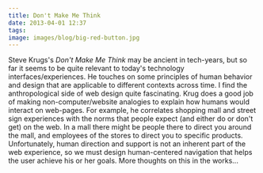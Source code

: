 ```yaml
---
title: Don't Make Me Think
date: 2013-04-01 12:37
tags:
image: images/blog/big-red-button.jpg
---
```


Steve Krugs's *Don't Make Me Think* may be ancient in tech-years, but so far it seems to be quite relevant to today's technology interfaces/experiences.  He touches on some principles of human behavior and design that are applicable to different contexts across time.  I find the anthropological side of web design quite fascinating.  Krug does a good job of making non-computer/website analogies to explain how humans would interact on web-pages.  For example, he correlates shopping mall and street sign experiences with the norms that people expect (and either do or don't get) on the web.  In a mall there might be people there to direct you around the mall, and employees of the stores to direct you to specific products.  Unfortunately, human direction and support is not an inherent part of the web experience, so we must design human-centered navigation that helps the user achieve his or her goals.  More thoughts on this in the works...

